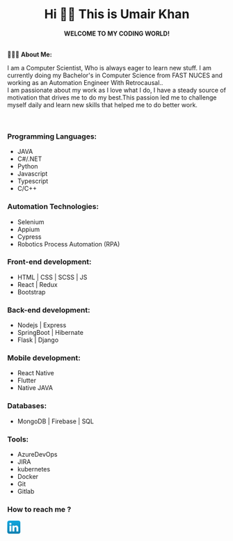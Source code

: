 # <div align="center">Hi 👋🏼 This is Umair Khan</div>
 <div align="center"><strong>WELCOME TO MY CODING WORLD!</strong></div>
<br>

👨🏽‍💻 **About Me:**
<p>I am a Computer Scientist, Who is always eager to learn new stuff. I am currently doing my Bachelor's in Computer Science from FAST NUCES and working as an Automation Engineer With Retrocausal..<br>
I am passionate about my work as I love what I do, I have a steady source of motivation that drives me to do my best.This passion led me to challenge myself daily and learn new skills that helped me to do better work. </p>
<br>

### Programming Languages:
- JAVA
- C#/.NET
- Python
- Javascript
- Typescript
- C/C++

### Automation Technologies:
- Selenium
- Appium
- Cypress
- Robotics Process Automation (RPA)

### Front-end development:
- HTML | CSS | SCSS | JS
- React | Redux 
- Bootstrap

### Back-end development:
- Nodejs | Express
- SpringBoot | Hibernate
- Flask | Django


### Mobile development:
- React Native
- Flutter
- Native JAVA

### Databases:
- MongoDB | Firebase | SQL

### Tools:
- AzureDevOps
- JIRA
- kubernetes
- Docker
- Git
- Gitlab

### How to reach me ?

[<img src="./linkedin_icon.png" width="30" height="30">](https://www.linkedin.com/in/mumairkhan13/)
